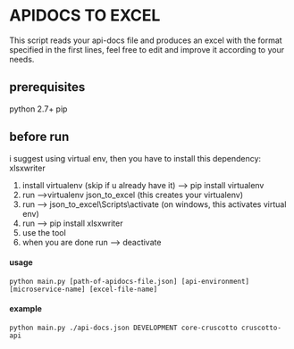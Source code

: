 # APIDOCS TO EXCEL

This script reads your api-docs file and produces an excel with the format specified in the first lines, feel free to edit and improve it according to your needs.

## prerequisites
python 2.7+
pip

## before run
i suggest using virtual env, then you have to install this dependency:  xlsxwriter

1. install virtualenv (skip if u already have it) --> pip install virtualenv
2. run -->virtualenv json_to_excel (this creates your virtualenv)
3. run  --> json_to_excel\Scripts\activate (on windows, this activates virtual env)
4. run --> pip install xlsxwriter
5. use the tool
6. when you are done run --> deactivate

#### usage
	python main.py [path-of-apidocs-file.json] [api-environment] [microservice-name] [excel-file-name]

#### example
	python main.py ./api-docs.json DEVELOPMENT core-cruscotto cruscotto-api